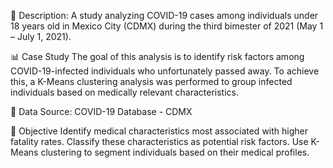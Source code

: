 📝 Description:
A study analyzing COVID-19 cases among individuals under 18 years old in Mexico City (CDMX) during the third bimester of 2021 (May 1 – July 1, 2021).

📊 Case Study
The goal of this analysis is to identify risk factors among COVID-19-infected individuals who unfortunately passed away. To achieve this, a K-Means clustering analysis was performed to group infected individuals based on medically relevant characteristics.

📌 Data Source: COVID-19 Database - CDMX

🎯 Objective
Identify medical characteristics most associated with higher fatality rates.
Classify these characteristics as potential risk factors.
Use K-Means clustering to segment individuals based on their medical profiles.
